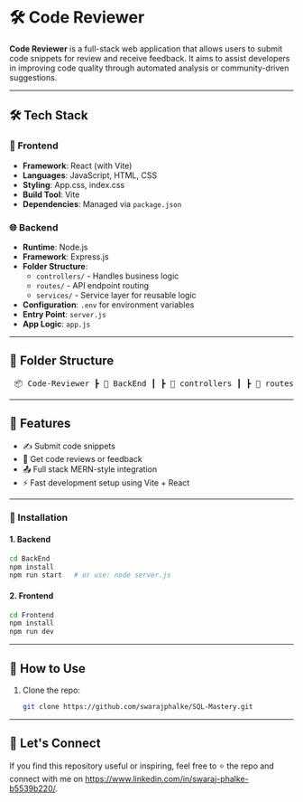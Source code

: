 # 🛠️ Code Reviewer

**Code Reviewer** is a full-stack web application that allows users to submit code snippets for review and receive feedback. It aims to assist developers in improving code quality through automated analysis or community-driven suggestions.

---

## 🛠 Tech Stack

### 🚀 Frontend
- **Framework**: React (with Vite)
- **Languages**: JavaScript, HTML, CSS
- **Styling**: App.css, index.css
- **Build Tool**: Vite
- **Dependencies**: Managed via `package.json`

### 🌐 Backend
- **Runtime**: Node.js
- **Framework**: Express.js
- **Folder Structure**:
  - `controllers/` - Handles business logic
  - `routes/` - API endpoint routing
  - `services/` - Service layer for reusable logic
- **Configuration**: `.env` for environment variables
- **Entry Point**: `server.js`
- **App Logic**: `app.js`

---

## 📁 Folder Structure

<pre> 📦 Code-Reviewer ┣ 📂 BackEnd ┃ ┣ 📂 controllers ┃ ┣ 📂 routes ┃ ┣ 📂 services ┃ ┣ 📂 node_modules ┃ ┣ 📄 .env ┃ ┣ 📄 app.js ┃ ┣ 📄 server.js ┃ ┣ 📄 package.json ┃ ┗ 📄 package-lock.json ┣ 📂 Frontend ┃ ┣ 📂 public ┃ ┣ 📂 src ┃ ┃ ┣ 📂 assets ┃ ┃ ┣ 📄 App.jsx ┃ ┃ ┣ 📄 main.jsx ┃ ┃ ┣ 📄 App.css ┃ ┃ ┗ 📄 index.css ┃ ┣ 📄 index.html ┃ ┣ 📄 package.json ┃ ┣ 📄 vite.config.js ┃ ┣ 📄 eslint.config.js ┃ ┣ 📄 .gitignore ┃ ┗ 📄 README.md </pre>

---

## 📌 Features

- ✍️ Submit code snippets
- 📝 Get code reviews or feedback
- 📤 Full stack MERN-style integration
- ⚡ Fast development setup using Vite + React

---

### 🚀 Installation

#### 1. Backend
```bash
cd BackEnd
npm install
npm run start   # or use: node server.js
```
#### 2. Frontend
```bash
cd Frontend
npm install
npm run dev
```
---

## 📌 How to Use
1. Clone the repo:  
   ```bash
   git clone https://github.com/swarajphalke/SQL-Mastery.git

---

## 🤝 Let's Connect
If you find this repository useful or inspiring, feel free to ⭐️ the repo and connect with me on https://www.linkedin.com/in/swaraj-phalke-b5539b220/.

